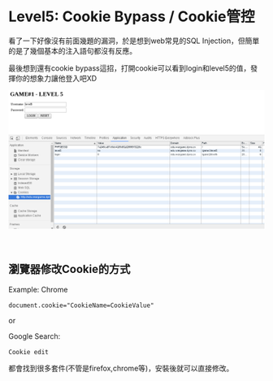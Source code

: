 # Level5: Cookie Bypass / Cookie管控

看了一下好像沒有前面幾題的漏洞，於是想到web常見的SQL Injection，但簡單的是了幾個基本的注入語句都沒有反應。

最後想到還有cookie bypass這招，打開cookie可以看到login和level5的值，發揮你的想象力讓他登入吧XD

![1](https://raw.githubusercontent.com/EricWang8230/ISDA-The-WarGame/master/2016-10-15-ISDA-%E7%99%BD%E5%B8%BD%E8%8F%81%E8%8B%B1%E5%85%A5%E9%96%80(1%2B2)/JPG/GAME%231-LEVEL5-1.png)

<br>

## 瀏覽器修改Cookie的方式

Example: Chrome
      
    document.cookie="CookieName=CookieValue"

or 

Google Search: 

    Cookie edit

都會找到很多套件(不管是firefox,chrome等)，安裝後就可以直接修改。

